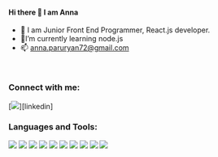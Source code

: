 
#### Hi there 👋 I am Anna

- 🔭 I am Junior Front End Programmer, React.js developer.
- 🌱I’m currently learning node.js
- 📫 anna.paruryan72@gmail.com


<br/>
 
### Connect with me:


[![](https://img.icons8.com/dusk/50/000000/linkedin--v2.png"width="30px")][linkedin]

### Languages and Tools:

[![](https://img.icons8.com/color/48/000000/html-5--v1.png)]()
[![](https://img.icons8.com/color/48/000000/bootstrap.png)]()
[![](https://img.icons8.com/color/48/000000/javascript--v1.png)]()
[![](https://img.icons8.com/color/48/000000/css3.png)]()
[![](https://img.icons8.com/external-tal-revivo-color-tal-revivo/48/000000/external-sass-a-style-sheet-professional-grade-css-extension-language-logo-color-tal-revivo.png)]()
[![](https://img.icons8.com/color/50/000000/react-native.png)]()
[![](https://www.iconfinder.com/icons/4691205/redux_icon)]()
[![](https://user-images.githubusercontent.com/71427017/151047608-eded7d56-dba2-4376-9ecd-69eb989da321.png)]()
[![](https://user-images.githubusercontent.com/71427017/151046937-20bad4f8-ff6a-4ed0-921e-26fea6f04cee.png)]()
[![](https://user-images.githubusercontent.com/71427017/151047906-19951ce7-8de6-4eb5-a229-278b75a79468.png)]()



[linkedin]:https://www.linkedin.com/in/anna-paruryan-b2455122b/



